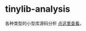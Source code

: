 # tinylib-analysis

各种类型的小型库源码分析 [点这里查看](https://www.haiweilian.com/blogs/node/tinylib-analysis/guide.html)。
